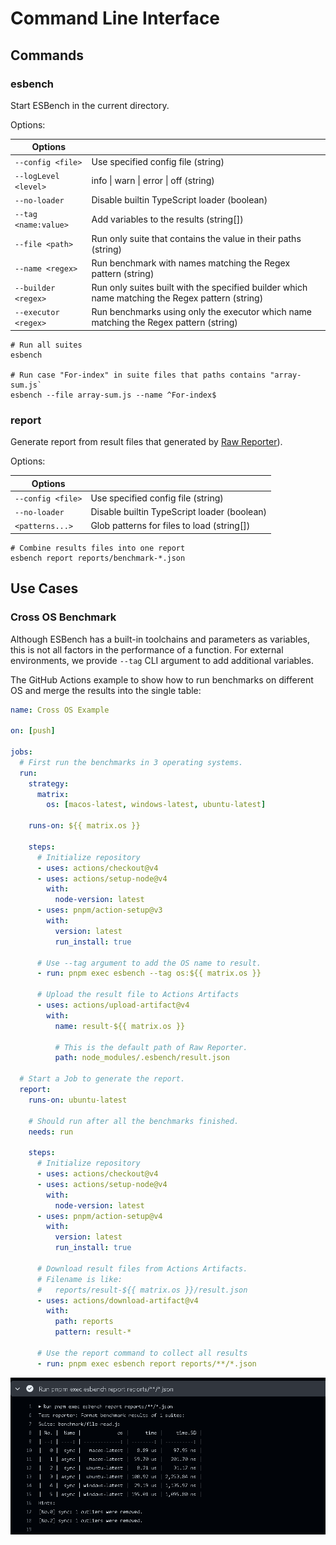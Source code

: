 # Command Line Interface

## Commands

### esbench

Start ESBench in the current directory. 

Options:

| Options              |                                                                                                 |
|----------------------|-------------------------------------------------------------------------------------------------|
| `--config <file>`    | Use specified config file (string)                                                              |
| `--logLevel <level>` | info \| warn \| error \| off (string)                                                           |
| `--no-loader`        | Disable builtin TypeScript loader (boolean)                                                     |
| `--tag <name:value>` | Add variables to the results (string[])                                                         |
| `--file <path>`      | Run only suite that contains the value in their paths (string)                                  |
| `--name <regex>`     | Run benchmark with names matching the Regex pattern (string)                                    |
| `--builder <regex>`  | Run only suites built with the specified builder which name matching the Regex pattern (string) |
| `--executor <regex>` | Run benchmarks using only the executor which name matching the Regex pattern (string)           |

```shell
# Run all suites
esbench

# Run case "For-index" in suite files that paths contains "array-sum.js`
esbench --file array-sum.js --name ^For-index$
```

### report

Generate report from result files that generated by [Raw Reporter](./reporters#rawreporter)).

Options:

| Options           |                                             |
|-------------------|---------------------------------------------|
| `--config <file>` | Use specified config file (string)          |
| `--no-loader`     | Disable builtin TypeScript loader (boolean) |
| `<patterns...>`   | Glob patterns for files to load (string[])  |

```shell
# Combine results files into one report
esbench report reports/benchmark-*.json
```

## Use Cases

### Cross OS Benchmark

Although ESBench has a built-in toolchains and parameters as variables, this is not all factors in the performance of a function. For external environments, we provide `--tag` CLI argument to add additional variables.

The GitHub Actions example to show how to run benchmarks on different OS and merge the results into the single table:

```yaml
name: Cross OS Example

on: [push]

jobs:
  # First run the benchmarks in 3 operating systems.
  run:
    strategy:
      matrix:
        os: [macos-latest, windows-latest, ubuntu-latest]

    runs-on: ${{ matrix.os }}

    steps:
      # Initialize repository
      - uses: actions/checkout@v4
      - uses: actions/setup-node@v4
        with:
          node-version: latest
      - uses: pnpm/action-setup@v3
        with:
          version: latest
          run_install: true

      # Use --tag argument to add the OS name to result.
      - run: pnpm exec esbench --tag os:${{ matrix.os }}

      # Upload the result file to Actions Artifacts
      - uses: actions/upload-artifact@v4
        with:
          name: result-${{ matrix.os }}

          # This is the default path of Raw Reporter.
          path: node_modules/.esbench/result.json

  # Start a Job to generate the report.
  report:
    runs-on: ubuntu-latest

    # Should run after all the benchmarks finished.
    needs: run

    steps:
      # Initialize repository
      - uses: actions/checkout@v4
      - uses: actions/setup-node@v4
        with:
          node-version: latest
      - uses: pnpm/action-setup@v4
        with:
          version: latest
          run_install: true

      # Download result files from Actions Artifacts.
      # Filename is like:
      #   reports/result-${{ matrix.os }}/result.json
      - uses: actions/download-artifact@v4
        with:
          path: reports
          pattern: result-*

      # Use the report command to collect all results
      - run: pnpm exec esbench report reports/**/*.json
```

![Report](../assets/cross-os-report.webp)
